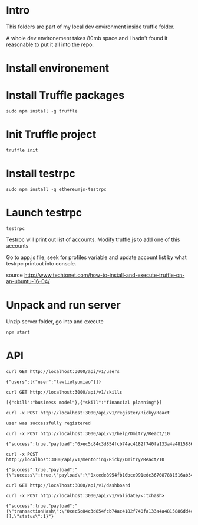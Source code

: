 # Intro

This folders are part of my local dev environment inside truffle folder. 

A whole dev environement takes 80mb space and I hadn't found it reasonable to put it all into the repo.

# Install environement

# Install Truffle packages

```
sudo npm install -g truffle
```

# Init Truffle project

```
truffle init
```

# Install testrpc

```
sudo npm install -g ethereumjs-testrpc
```

# Launch testrpc

```
testrpc
```

Testrpc will print out list of accounts. Modify truffle.js to add one of this accounts 

Go to app.js file, seek for profiles variable and update account list by what testrpc printout into console. 

source http://www.techtonet.com/how-to-install-and-execute-truffle-on-an-ubuntu-16-04/

# Unpack and run server
Unzip server folder, go into and execute

```
npm start
```

# API

```
curl GET http://localhost:3000/api/v1/users

{"users":[{"user":"lawlietyumiao"}]}
```

```
curl GET http://localhost:3000/api/v1/skills

[{"skill":"business model"},{"skill":"financial planning"}]
```

```
curl -x POST http://localhost:3000/api/v1/register/Ricky/React

user was successfully registered

```

```
curl -x POST http://localhost:3000/api/v1/help/Dmitry/React/10

{"success":true,"payload":"0xec5c84c3d854fcb74ac4182f740fa133a4a4815886dd4ce627c5348be325e91c"}
```

```
curl -x POST http://localhost:3000/api/v1/mentoring/Ricky/Dmitry/React/10

{"success":true,"payload":"{\"success\":true,\"payload\":\"0xcede8954fb10bce991edc367087881516ab343072308e5e9bc72aefdbdd0a992\"}"}
```

```
curl GET http://localhost:3000/api/v1/dashboard
```

```
curl -x POST http://localhost:3000/api/v1/validate/<:txhash>

{"success":true,"payload":"{\"transactionHash\":\"0xec5c84c3d854fcb74ac4182f740fa133a4a4815886dd4ce627c5348be325e91c\",\"transactionIndex\":0,\"blockHash\":\"0xc0b1831d872be58ffe7c97565f3cb424fca6508db979137ec9a2c76fbcf6aec5\",\"blockNumber\":2,\"gasUsed\":127814,\"cumulativeGasUsed\":127814,\"contractAddress\":null,\"logs\":[],\"status\":1}"}
```
